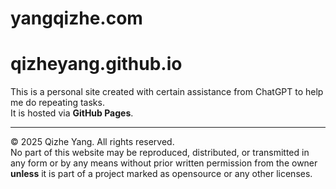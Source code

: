 # yangqizhe.com
# qizheyang.github.io

This is a personal site created with certain assistance from ChatGPT to help me do repeating tasks.  
It is hosted via **GitHub Pages**.

---

© 2025 Qizhe Yang. All rights reserved.  
No part of this website may be reproduced, 
distributed, or transmitted in any form 
or by any means without prior written 
permission from the owner **unless** it is part 
of a project marked as opensource or any other licenses.  
